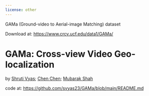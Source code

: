 ```yaml
---
license: other
---
```


GAMa (Ground-video to Aerial-image Matching) dataset

Download at: 
https://www.crcv.ucf.edu/data1/GAMa/

# GAMa: Cross-view Video Geo-localization 
by [Shruti Vyas](https://scholar.google.com/citations?user=15YqUQUAAAAJ&hl=en); [Chen Chen](https://scholar.google.com/citations?user=TuEwcZ0AAAAJ&hl=en); [Mubarak Shah](https://scholar.google.com/citations?user=p8gsO3gAAAAJ&hl=en)

code at: https://github.com/svyas23/GAMa/blob/main/README.md

